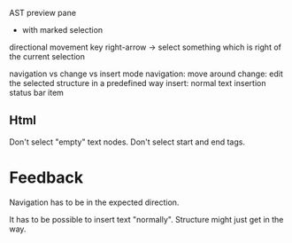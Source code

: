 AST preview pane
- with marked selection

directional movement
key right-arrow -> select something which is right of the current selection

navigation vs change vs insert mode
navigation: move around
change: edit the selected structure in a predefined way
insert: normal text insertion
status bar item


## Html

Don't select "empty" text nodes.
Don't select start and end tags.

# Feedback

Navigation has to be in the expected direction.

It has to be possible to insert text "normally". Structure might just get in the way.
